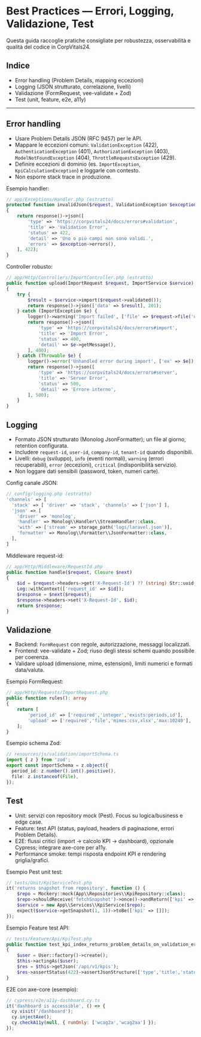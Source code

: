 # Best Practices — Errori, Logging, Validazione, Test

Questa guida raccoglie pratiche consigliate per robustezza, osservabilità e qualità del codice in CorpVitals24.

## Indice
- Error handling (Problem Details, mapping eccezioni)
- Logging (JSON strutturato, correlazione, livelli)
- Validazione (FormRequest, vee-validate + Zod)
- Test (unit, feature, e2e, a11y)

---

## Error handling
- Usare Problem Details JSON (RFC 9457) per le API.
- Mappare le eccezioni comuni: `ValidationException` (422), `AuthenticationException` (401), `AuthorizationException` (403), `ModelNotFoundException` (404), `ThrottleRequestsException` (429).
- Definire eccezioni di dominio (es. `ImportException`, `KpiCalculationException`) e loggarle con contesto.
- Non esporre stack trace in produzione.

Esempio handler:
```php
// app/Exceptions/Handler.php (estratto)
protected function invalidJson($request, ValidationException $exception)
{
    return response()->json([
        'type' => 'https://corpvitals24/docs/errors#validation',
        'title' => 'Validation Error',
        'status' => 422,
        'detail' => 'Uno o più campi non sono validi.',
        'errors' => $exception->errors(),
    ], 422);
}
```

Controller robusto:
```php
// app/Http/Controllers/ImportController.php (estratto)
public function upload(ImportRequest $request, ImportService $service)
{
    try {
        $result = $service->import($request->validated());
        return response()->json(['data' => $result], 201);
    } catch (ImportException $e) {
        logger()->warning('Import failed', ['file' => $request->file('upload')?->getClientOriginalName(), 'reason' => $e->getMessage()]);
        return response()->json([
            'type' => 'https://corpvitals24/docs/errors#import',
            'title' => 'Import Error',
            'status' => 400,
            'detail' => $e->getMessage(),
        ], 400);
    } catch (Throwable $e) {
        logger()->error('Unhandled error during import', ['ex' => $e]);
        return response()->json([
            'type' => 'https://corpvitals24/docs/errors#server',
            'title' => 'Server Error',
            'status' => 500,
            'detail' => 'Errore interno',
        ], 500);
    }
}
```

## Logging
- Formato JSON strutturato (Monolog JsonFormatter); un file al giorno, retention configurata.
- Includere `request-id`, `user-id`, `company-id`, `tenant-id` quando disponibili.
- Livelli: `debug` (sviluppo), `info` (eventi normali), `warning` (errori recuperabili), `error` (eccezioni), `critical` (indisponibilità servizio).
- Non loggare dati sensibili (password, token, numeri carte).

Config canale JSON:
```php
// config/logging.php (estratto)
'channels' => [
  'stack' => [ 'driver' => 'stack', 'channels' => ['json'] ],
  'json' => [
    'driver' => 'monolog',
    'handler' => Monolog\\Handler\\StreamHandler::class,
    'with' => ['stream' => storage_path('logs/laravel.json')],
    'formatter' => Monolog\\Formatter\\JsonFormatter::class,
  ],
]
```

Middleware request-id:
```php
// app/Http/Middleware/RequestId.php
public function handle($request, Closure $next)
{
    $id = $request->headers->get('X-Request-Id') ?? (string) Str::uuid();
    Log::withContext(['request_id' => $id]);
    $response = $next($request);
    $response->headers->set('X-Request-Id', $id);
    return $response;
}
```

## Validazione
- Backend: `FormRequest` con regole, autorizzazione, messaggi localizzati.
- Frontend: vee-validate + Zod; riuso degli stessi schemi quando possibile per coerenza.
- Validare upload (dimensione, mime, estensioni), limiti numerici e formati data/valuta.

Esempio FormRequest:
```php
// app/Http/Requests/ImportRequest.php
public function rules(): array
{
    return [
        'period_id' => ['required','integer','exists:periods,id'],
        'upload' => ['required','file','mimes:csv,xlsx','max:10240'],
    ];
}
```

Esempio schema Zod:
```ts
// resources/js/validation/importSchema.ts
import { z } from 'zod';
export const importSchema = z.object({
  period_id: z.number().int().positive(),
  file: z.instanceof(File),
});
```

## Test
- Unit: servizi con repository mock (Pest). Focus su logica/business e edge case.
- Feature: test API (status, payload, headers di paginazione, errori Problem Details).
- E2E: flussi critici (import → calcolo KPI → dashboard), opzionale Cypress; integrare axe-core per a11y.
- Performance smoke: tempi risposta endpoint KPI e rendering griglia/grafici.

Esempio Pest unit test:
```php
// tests/Unit/KpiServiceTest.php
it('returns snapshot from repository', function () {
    $repo = Mockery::mock(App\\Repositories\\KpiRepository::class);
    $repo->shouldReceive('fetchSnapshot')->once()->andReturn(['kpi' => []]);
    $service = new App\\Services\\KpiService($repo);
    expect($service->getSnapshot(1, 1))->toBe(['kpi' => []]);
});
```

Esempio Feature test API:
```php
// tests/Feature/Api/KpiTest.php
public function test_kpi_index_returns_problem_details_on_validation_error(): void
{
    $user = User::factory()->create();
    $this->actingAs($user);
    $res = $this->getJson('/api/v1/kpis');
    $res->assertStatus(422)->assertJsonStructure(['type','title','status','detail']);
}
```

E2E con axe-core (esempio):
```js
// cypress/e2e/a11y-dashboard.cy.ts
it('dashboard is accessible', () => {
  cy.visit('/dashboard');
  cy.injectAxe();
  cy.checkA11y(null, { runOnly: ['wcag2a','wcag2aa'] });
});
```
